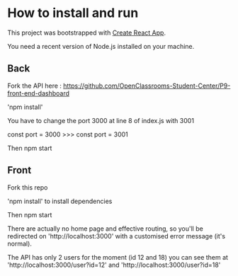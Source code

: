 # How to install and run

This project was bootstrapped with [Create React App](https://github.com/facebook/create-react-app).

You need a recent version of Node.js installed on your machine.

## Back

Fork the API here : https://github.com/OpenClassrooms-Student-Center/P9-front-end-dashboard

'npm install'

You have to change the port 3000 at line 8 of index.js with 3001

const port = 3000   >>>   const port = 3001

Then npm start

## Front

Fork this repo

'npm install' to install dependencies

Then npm start

There are actually no home page and effective routing, so you'll be redirected on 'http://localhost:3000' with a customised error message (it's normal).

The API has only 2 users for the moment (id 12 and 18) you can see them at 'http://localhost:3000/user?id=12' and 'http://localhost:3000/user?id=18'
